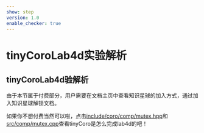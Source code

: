 ```yaml
---
show: step
version: 1.0
enable_checker: true
---
```


# tinyCoroLab4d实验解析

## tinyCoroLab4d验解析

由于本节属于付费部分，用户需要在文档主页中查看知识星球的加入方式，通过加入知识星球解锁文档。

如果你不想付费当然可以啦，点击[include/coro/comp/mutex.hpp](https://github.com/sakurs2/tinyCoro/blob/v1.0/include/coro/comp/mutex.hpp)和[src/comp/mutex.cpp](https://github.com/sakurs2/tinyCoro/blob/v1.0/src/comp/mutex.cpp)查看tinyCoro是怎么完成lab4d的吧！

